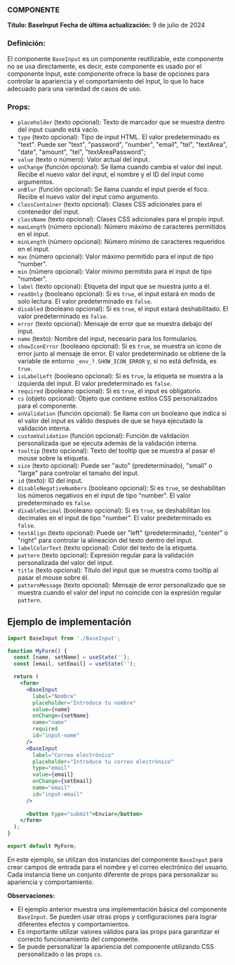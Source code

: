 ### COMPONENTE
**Título: BaseInput**
**Fecha de última actualización:** 9 de julio de 2024

### Definición:

El componente `BaseInput` es un componente reutilizable, este componente no se usa directamente, es decir, este componente es usado por el componente Input, este componente ofrece la base de opciones para controlar la apariencia y el comportamiento del input, lo que lo hace adecuado para una variedad de casos de uso.

### Props:

* `placeholder` (texto opcional): Texto de marcador que se muestra dentro del input cuando está vacío.
* `type` (texto opcional): Tipo de input HTML. El valor predeterminado es "text". Puede ser "text", "password", "number", "email", "tel", "textArea", "date", "amount", "tel", "textAreaPassword";
* `value` (texto o número): Valor actual del input.
* `onChange` (función opcional): Se llama cuando cambia el valor del input. Recibe el nuevo valor del input, el nombre y el ID del input como argumentos.
* `onBlur` (función opcional): Se llama cuando el input pierde el foco. Recibe el nuevo valor del input como argumento.
* `classContainer` (texto opcional): Clases CSS adicionales para el contenedor del input.
* `className` (texto opcional): Clases CSS adicionales para el propio input.
* `maxLength` (número opcional): Número máximo de caracteres permitidos en el input.
* `minLength` (número opcional): Número mínimo de caracteres requeridos en el input.
* `max` (número opcional): Valor máximo permitido para el input de tipo "number".
* `min` (número opcional): Valor mínimo permitido para el input de tipo "number".
* `label` (texto opcional): Etiqueta del input que se muestra junto a él.
* `readOnly` (booleano opcional): Si es `true`, el input estará en modo de solo lectura. El valor predeterminado es `false`.
* `disabled` (booleano opcional): Si es `true`, el input estará deshabilitado. El valor predeterminado es `false`.
* `error` (texto opcional): Mensaje de error que se muestra debajo del input.
* `name` (texto): Nombre del input, necesario para los formularios.
* `showIconError` (booleano opcional): Si es `true`, se muestra un icono de error junto al mensaje de error. El valor predeterminado se obtiene de la variable de entorno `_env_?.SHOW_ICON_ERROR` y, si no está definida, es `true`.
* `isLabelLeft` (booleano opcional): Si es `true`, la etiqueta se muestra a la izquierda del input. El valor predeterminado es `false`.
* `required` (booleano opcional): Si es `true`, el input es obligatorio.
* `cs` (objeto opcional): Objeto que contiene estilos CSS personalizados para el componente.
* `onValidation` (función opcional): Se llama con un booleano que indica si el valor del input es válido después de que se haya ejecutado la validación interna.
* `customValidation` (función opcional): Función de validación personalizada que se ejecuta además de la validación interna.
* `tooltip` (texto opcional): Texto del tooltip que se muestra al pasar el mouse sobre la etiqueta.
* `size` (texto opcional): Puede ser "auto" (predeterminado), "small" o "large" para controlar el tamaño del input.
* `id` (texto): ID del input.
* `disableNegativeNumbers` (booleano opcional): Si es `true`, se deshabilitan los números negativos en el input de tipo "number". El valor predeterminado es `false`.
* `disableDecimal` (booleano opcional): Si es `true`, se deshabilitan los decimales en el input de tipo "number". El valor predeterminado es `false`.
* `textAlign` (texto opcional): Puede ser "left" (predeterminado), "center" o "right" para controlar la alineación del texto dentro del input.
* `labelColorText` (texto opcional): Color del texto de la etiqueta.
* `pattern` (texto opcional): Expresión regular para la validación personalizada del valor del input.
* `title` (texto opcional): Título del input que se muestra como tooltip al pasar el mouse sobre él.
* `patternMessage` (texto opcional): Mensaje de error personalizado que se muestra cuando el valor del input no coincide con la expresión regular `pattern`.


## Ejemplo de implementación 

```jsx
import BaseInput from './BaseInput';

function MyForm() {
  const [name, setName] = useState('');
  const [email, setEmail] = useState('');

  return (
    <form>
      <BaseInput
        label="Nombre"
        placeholder="Introduce tu nombre"
        value={name}
        onChange={setName}
        name="name"
        required
        id="input-name"
      />
      <BaseInput
        label="Correo electrónico"
        placeholder="Introduce tu correo electrónico"
        type="email"
        value={email}
        onChange={setEmail}
        name="email"
        id="input-email"
      />
      
      <button type="submit">Enviar</button>
    </form>
  );
}

export default MyForm;
```

En este ejemplo, se utilizan dos instancias del componente `BaseInput` para crear campos de entrada para el nombre y el correo electrónico del usuario. Cada instancia tiene un conjunto diferente de props para personalizar su apariencia y comportamiento.

**Observaciones:**

* El ejemplo anterior muestra una implementación básica del componente `BaseInput`. Se pueden usar otras props y configuraciones para lograr diferentes efectos y comportamientos.
* Es importante utilizar valores válidos para las props para garantizar el correcto funcionamiento del componente.
* Se puede personalizar la apariencia del componente utilizando CSS personalizado o las props `cs`.
